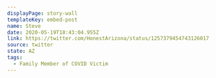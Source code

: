 ```yaml
---
displayPage: story-wall
templateKey: embed-post
name: Steve
date: 2020-05-19T18:43:04.955Z
link: https://twitter.com/HonestArizona/status/1257379454743126017
source: twitter
state: AZ
tags:
  - Family Member of COVID Victim
---
```

